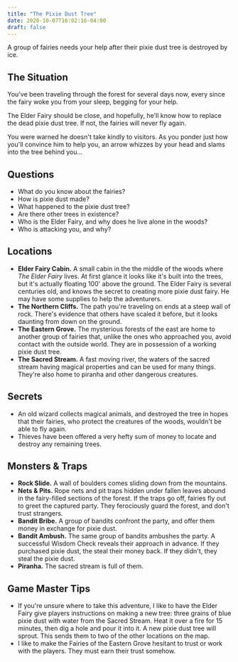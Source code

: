 ```yaml
---
title: "The Pixie Dust Tree"
date: 2020-10-07T16:02:16-04:00
draft: false
---
```


A group of fairies needs your help after their pixie dust tree is destroyed by ice.

<div data-toc="In This Adventure"></div>



## The Situation

You've been traveling through the forest for several days now, every since the fairy woke you from your sleep, begging for your help.

The Elder Fairy should be close, and hopefully, he'll know how to replace the dead pixie dust tree. If not, the fairies will never fly again.

You were warned he doesn't take kindly to visitors. As you ponder just how you'll convince him to help you, an arrow whizzes by your head and slams into the tree behind you...



## Questions

- What do you know about the fairies?
- How is pixie dust made?
- What happened to the pixie dust tree?
- Are there other trees in existence?
- Who is the Elder Fairy, and why does he live alone in the woods?
- Who is attacking you, and why?



## Locations

- **Elder Fairy Cabin.** A small cabin in the the middle of the woods where _The Elder Fairy_ lives. At first glance it looks like it's built into the trees, but it's actually floating 100' above the ground. The Elder Fairy is several centuries old, and knows the secret to creating more pixie dust fairy. He may have some supplies to help the adventurers.
- **The Northern Cliffs.** The path you're traveling on ends at a steep wall of rock. There's evidence that others have scaled it before, but it looks daunting from down on the ground.
- **The Eastern Grove.** The mysterious forests of the east are home to another group of fairies that, unlike the ones who approached you, avoid contact with the outside world. They are in possession of a working pixie dust tree.
- **The Sacred Stream.** A fast moving river, the waters of the sacred stream having magical properties and can be used for many things. They're also home to piranha and other dangerous creatures.



## Secrets

- An old wizard collects magical animals, and destroyed the tree in hopes that their fairies, who protect the creatures of the woods, wouldn't be able to fly again.
- Thieves have been offered a very hefty sum of money to locate and destroy any remaining trees.



## Monsters & Traps

- **Rock Slide.** A wall of boulders comes sliding down from the mountains.
- **Nets & Pits.** Rope nets and pit traps hidden under fallen leaves abound in the fairy-filled sections of the forest. If the traps go off, fairies fly out to greet the captured party. They ferociously guard the forest, and don't trust strangers.
- **Bandit Bribe.** A group of bandits confront the party, and offer them money in exchange for pixie dust.
- **Bandit Ambush.** The same group of bandits ambushes the party. A successful Wisdom Check reveals their approach in advance. If they purchased pixie dust, the steal their money back. If they didn't, they steal the pixie dust.
- **Piranha.** The sacred stream is full of them.



## Game Master Tips

- If you're unsure where to take this adventure, I like to have the Elder Fairy give players instructions on making a new tree: three grains of blue pixie dust with water from the Sacred Stream. Heat it over a fire for 15 minutes, then dig a hole and pour it into it. A new pixie dust tree will sprout. This sends them to two of the other locations on the map.
- I like to make the Fairies of the Eastern Grove hesitant to trust or work with the players. They must earn their trust somehow.